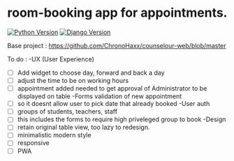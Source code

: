 # room-booking app for appointments.

[![Python Version](https://img.shields.io/badge/python-3.7-brightgreen.svg)](https://python.org)
[![Django Version](https://img.shields.io/badge/django-2.2.1-brightgreen.svg)](https://djangoproject.com)

Base project : https://github.com/ChronoHaxx/counselour-web/blob/master

To do :
-UX (User Experience)
  - [ ] Add widget to choose day, forward and back a day 
  - [ ] adjust the time to be on working hours 
  - [ ] appointment added needed to get approval of Administrator to be displayed on table 
-Forms validation of new appointment
  - [ ] so it doesnt allow user to pick date that already booked 
-User auth
  - [ ] groups of students, teachers, staff 
  - [ ] this includes the forms to require high priveleged group to book 
-Design
  - [ ] retain original table view, too lazy to redesign.
  - [ ] minimalistic modern style 
  - [ ] responsive 
  - [ ] PWA
